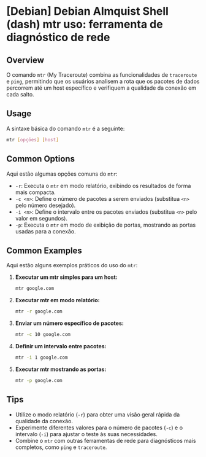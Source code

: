 # [Debian] Debian Almquist Shell (dash) mtr uso: ferramenta de diagnóstico de rede

## Overview
O comando `mtr` (My Traceroute) combina as funcionalidades de `traceroute` e `ping`, permitindo que os usuários analisem a rota que os pacotes de dados percorrem até um host específico e verifiquem a qualidade da conexão em cada salto.

## Usage
A sintaxe básica do comando `mtr` é a seguinte:

```bash
mtr [opções] [host]
```

## Common Options
Aqui estão algumas opções comuns do `mtr`:

- `-r`: Executa o `mtr` em modo relatório, exibindo os resultados de forma mais compacta.
- `-c <n>`: Define o número de pacotes a serem enviados (substitua `<n>` pelo número desejado).
- `-i <n>`: Define o intervalo entre os pacotes enviados (substitua `<n>` pelo valor em segundos).
- `-p`: Executa o `mtr` em modo de exibição de portas, mostrando as portas usadas para a conexão.

## Common Examples
Aqui estão alguns exemplos práticos do uso do `mtr`:

1. **Executar um mtr simples para um host:**
   ```bash
   mtr google.com
   ```

2. **Executar mtr em modo relatório:**
   ```bash
   mtr -r google.com
   ```

3. **Enviar um número específico de pacotes:**
   ```bash
   mtr -c 10 google.com
   ```

4. **Definir um intervalo entre pacotes:**
   ```bash
   mtr -i 1 google.com
   ```

5. **Executar mtr mostrando as portas:**
   ```bash
   mtr -p google.com
   ```

## Tips
- Utilize o modo relatório (`-r`) para obter uma visão geral rápida da qualidade da conexão.
- Experimente diferentes valores para o número de pacotes (`-c`) e o intervalo (`-i`) para ajustar o teste às suas necessidades.
- Combine o `mtr` com outras ferramentas de rede para diagnósticos mais completos, como `ping` e `traceroute`.